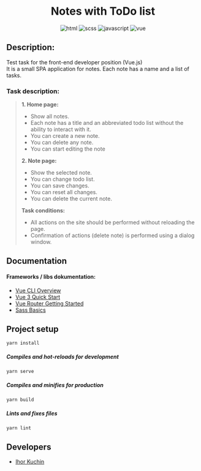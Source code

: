 <h1 align="center">
  Notes with ToDo list
</h1>

<p align="center">
  <img src="https://img.shields.io/badge/-html-red" alt="html">
  <img src="https://img.shields.io/badge/-css-violet" alt="scss">
  <img src="https://img.shields.io/badge/-javascript-yellow" alt="javascript">
  <img src="https://img.shields.io/badge/-vue-seagreen" alt="vue">
</p>

<!-- <p align="center">
  <a href="https://ik-web.github.io/keep-in-touch/">
    >> DEMO LINK <<
  </a> 
</p> -->

## Description:

Test task for the front-end developer position (Vue.js) <br>
It is a small SPA application for notes.
Each note has a name and a list of tasks.

### Task description:
> **1. Home page:** 
>- Show all notes.
>- Each note has a title and an abbreviated todo list without the ability to interact with it.
>- You can create a new note.
>- You can delete any note.
>- You can start editing the note
>
> **2. Note page:** 
>- Show the selected note.
>- You can change todo list.
>- You can save changes.
>- You can reset all changes.
>- You can delete the current note.
>
> **Task conditions:**
>- All actions on the site should be performed without reloading the page.
>- Confirmation of actions (delete note) is performed using a dialog window.

## Documentation

#### Frameworks / libs dokumentation:
- [Vue CLI Overview](https://cli.vuejs.org/guide/)
- [Vue 3 Quick Start](https://vuejs.org/guide/introduction.html)
- [Vue Router Getting Started](https://v3.router.vuejs.org/guide/)
- [Sass Basics](https://sass-lang.com/guide)

## Project setup
```
yarn install
```

##### Compiles and hot-reloads for development
```
yarn serve
```

##### Compiles and minifies for production
```
yarn build
```

##### Lints and fixes files
```
yarn lint
```


## Developers

- [Ihor Kuchin](https://github.com/ik-web)
